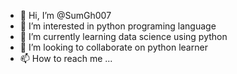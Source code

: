 - 👋 Hi, I’m @SumGh007
- 👀 I’m interested in python programing language
- 🌱 I’m currently learning data science using python
- 💞️ I’m looking to collaborate on python learner
- 📫 How to reach me ...

<!---
SumGh007/SumGh007 is a ✨ special ✨ repository because its `README.md` (this file) appears on your GitHub profile.
You can click the Preview link to take a look at your changes.
--->
